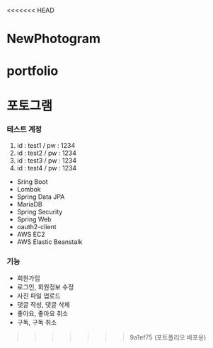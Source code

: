 <<<<<<< HEAD
# NewPhotogram
portfolio
=======
# 포토그램

### 테스트 계정
1. id : test1 / pw : 1234
2. id : test2 / pw : 1234
3. id : test3 / pw : 1234
4. id : test4 / pw : 1234

- Sring Boot
- Lombok
- Spring Data JPA
- MariaDB
- Spring Security
- Spring Web
- oauth2-client
- AWS EC2
- AWS Elastic Beanstalk

### 기능

- 회원가입
- 로그인, 회원정보 수정
- 사진 파일 업로드
- 댓글 작성, 댓글 삭제
- 좋아요, 좋아요 취소
- 구독, 구독 취소
>>>>>>> 9a1ef75 (포트폴리오 배포용)

